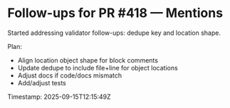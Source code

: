 # Follow-ups for PR #418 — Mentions

Started addressing validator follow-ups: dedupe key and location shape.

Plan:
- Align location object shape for block comments
- Update dedupe to include file+line for object locations
- Adjust docs if code/docs mismatch
- Add/adjust tests

Timestamp: 2025-09-15T12:15:49Z
